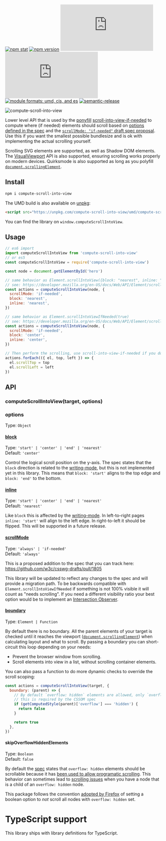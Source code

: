 [![npm stat](https://img.shields.io/npm/dm/compute-scroll-into-view.svg?style=flat-square)](https://npm-stat.com/charts.html?package=compute-scroll-into-view)
[![npm version](https://img.shields.io/npm/v/compute-scroll-into-view.svg?style=flat-square)](https://www.npmjs.com/package/compute-scroll-into-view)
[![gzip size][gzip-badge]][unpkg-dist]
[![size][size-badge]][unpkg-dist]
[![module formats: umd, cjs, and es][module-formats-badge]][unpkg-dist]
[![semantic-release](https://img.shields.io/badge/%20%20%F0%9F%93%A6%F0%9F%9A%80-semantic--release-e10079.svg?style=flat-square)](https://github.com/semantic-release/semantic-release)

![compute-scroll-into-view](https://user-images.githubusercontent.com/81981/43024153-a2cc212c-8c6d-11e8-913b-b4d62efcf105.png)

Lower level API that is used by the [ponyfill](https://ponyfill.com) [scroll-into-view-if-needed](https://github.com/scroll-into-view/scroll-into-view-if-needed) to compute where (if needed) elements should scroll based on [options defined in the spec](https://developer.mozilla.org/en-US/docs/Web/API/Element/scrollIntoView) and the [`scrollMode: "if-needed"` draft spec proposal](https://github.com/w3c/csswg-drafts/pull/1805).
Use this if you want the smallest possible bundlesize and is ok with implementing the actual scrolling yourself.

Scrolling SVG elements are supported, as well as Shadow DOM elements. The [VisualViewport](https://developer.mozilla.org/en-US/docs/Web/API/VisualViewport) API is also supported, ensuring scrolling works properly on modern devices. Quirksmode is also supported as long as you polyfill [`document.scrollingElement`](https://developer.mozilla.org/en-US/docs/Web/API/document/scrollingElement).

## Install

```bash
npm i compute-scroll-into-view
```

The UMD build is also available on [unpkg](https://unpkg.com/compute-scroll-into-view/umd/):

```html
<script src="https://unpkg.com/compute-scroll-into-view/umd/compute-scroll-into-view.min.js"></script>
```

You can find the library on `window.computeScrollIntoView`.

## Usage

```js
// es6 import
import computeScrollIntoView from 'compute-scroll-into-view'
// or es5
const computeScrollIntoView = require('compute-scroll-into-view')

const node = document.getElementById('hero')

// same behavior as Element.scrollIntoView({block: "nearest", inline: "nearest"})
// see: https://developer.mozilla.org/en-US/docs/Web/API/Element/scrollIntoView
const actions = computeScrollIntoView(node, {
  scrollMode: 'if-needed',
  block: 'nearest',
  inline: 'nearest',
})

// same behavior as Element.scrollIntoViewIfNeeded(true)
// see: https://developer.mozilla.org/en-US/docs/Web/API/Element/scrollIntoViewIfNeeded
const actions = computeScrollIntoView(node, {
  scrollMode: 'if-needed',
  block: 'center',
  inline: 'center',
})

// Then perform the scrolling, use scroll-into-view-if-needed if you don't want to implement this part
actions.forEach(({ el, top, left }) => {
  el.scrollTop = top
  el.scrollLeft = left
})
```

## API

### computeScrollIntoView(target, options)

### options

Type: `Object`

#### [block](https://scroll-into-view.dev/#scroll-alignment)

Type: `'start' | 'center' | 'end' | 'nearest'`<br> Default: `'center'`

Control the logical scroll position on the y-axis. The spec states that the `block` direction is related to the [writing-mode](https://developer.mozilla.org/en-US/docs/Web/CSS/writing-mode), but this is not implemented yet in this library.
This means that `block: 'start'` aligns to the top edge and `block: 'end'` to the bottom.

#### [inline](https://scroll-into-view.dev/#scroll-alignment)

Type: `'start' | 'center' | 'end' | 'nearest'`<br> Default: `'nearest'`

Like `block` this is affected by the [writing-mode](https://developer.mozilla.org/en-US/docs/Web/CSS/writing-mode). In left-to-right pages `inline: 'start'` will align to the left edge. In right-to-left it should be flipped. This will be supported in a future release.

#### [scrollMode](https://scroll-into-view.dev/#scrolling-if-needed)

Type: `'always' | 'if-needed'`<br> Default: `'always'`

This is a proposed addition to the spec that you can track here: https://github.com/w3c/csswg-drafts/pull/1805

This library will be updated to reflect any changes to the spec and will provide a migration path.
To be backwards compatible with `Element.scrollIntoViewIfNeeded` if something is not 100% visible it will count as "needs scrolling". If you need a different visibility ratio your best option would be to implement an [Intersection Observer](https://developer.mozilla.org/en-US/docs/Web/API/Intersection_Observer_API).

#### [boundary](https://scroll-into-view.dev/#limit-propagation)

Type: `Element | Function`

By default there is no boundary. All the parent elements of your target is checked until it reaches the viewport ([`document.scrollingElement`](https://developer.mozilla.org/en-US/docs/Web/API/document/scrollingElement)) when calculating layout and what to scroll.
By passing a boundary you can short-circuit this loop depending on your needs:

- Prevent the browser window from scrolling.
- Scroll elements into view in a list, without scrolling container elements.

You can also pass a function to do more dynamic checks to override the scroll scoping:

```js
const actions = computeScrollIntoView(target, {
  boundary: (parent) => {
    // By default `overflow: hidden` elements are allowed, only `overflow: visible | clip` is skipped as
    // this is required by the CSSOM spec
    if (getComputedStyle(parent)['overflow'] === 'hidden') {
      return false
    }

    return true
  },
})
```

#### skipOverflowHiddenElements

Type: `Boolean`<br> Default: `false`

By default the [spec](https://drafts.csswg.org/cssom-view/#scrolling-box) states that `overflow: hidden` elements should be scrollable because it has [been used to allow programatic scrolling](https://drafts.csswg.org/css-overflow-3/#valdef-overflow-hidden). This behavior can sometimes lead to [scrolling issues](https://github.com/scroll-into-view/scroll-into-view-if-needed/pull/225#issue-186419520) when you have a node that is a child of an `overflow: hidden` node.

This package follows the convention [adopted by Firefox](https://hg.mozilla.org/integration/fx-team/rev/c48c3ec05012#l7.18) of setting a boolean option to _not_ scroll all nodes with `overflow: hidden` set.

# TypeScript support

This library ships with library definitions for TypeScript.

[gzip-badge]: http://img.badgesize.io/https://unpkg.com/compute-scroll-into-view/umd/compute-scroll-into-view.min.js?compression=gzip&label=gzip%20size&style=flat-square
[size-badge]: http://img.badgesize.io/https://unpkg.com/compute-scroll-into-view/umd/compute-scroll-into-view.min.js?label=size&style=flat-square
[unpkg-dist]: https://unpkg.com/compute-scroll-into-view/umd/
[module-formats-badge]: https://img.shields.io/badge/module%20formats-umd%2C%20cjs%2C%20es-green.svg?style=flat-square
